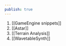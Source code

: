 ```yaml
---
publish: true
---
```


<div id='stars2'></div>
<div id='stars3'></div>
<div id='stars4'></div>

1. [[GameEngine snippets]]
2. [[Astar]]
3. [[Terrain Analysis]]
4. [[WavetableSynth]]

<br>
<br>
<br>
<br>
<br>
<br>
<br>
<br>
<br>
<br>
<br>
<br><br><br><br><br><br>